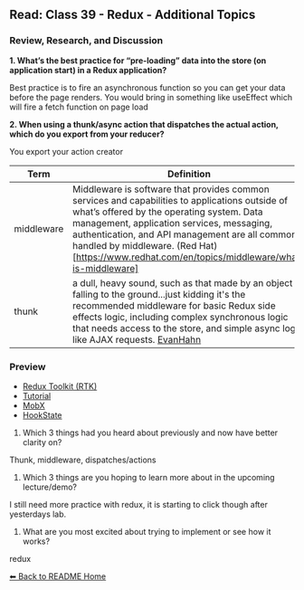 ## Read: Class 39 - Redux - Additional Topics

### Review, Research, and Discussion

**1. What’s the best practice for “pre-loading” data into the store (on application start) in a Redux application?**

Best practice is to fire an asynchronous function so you can get your data before the page renders. You would bring in something like useEffect which will fire a fetch function on page load

**2. When using a thunk/async action that dispatches the actual action, which do you export from your reducer?** 

You export your action creator 

**Term** | **Definition**
-----|-----
middleware | Middleware is software that provides common services and capabilities to applications outside of what’s offered by the operating system. Data management, application services, messaging, authentication, and API management are all commonly handled by middleware. (Red Hat)[https://www.redhat.com/en/topics/middleware/what-is-middleware]
thunk | a dull, heavy sound, such as that made by an object falling to the ground...just kidding it's the recommended middleware for basic Redux side effects logic, including complex synchronous logic that needs access to the store, and simple async logic like AJAX requests. [EvanHahn](https://github.com/reduxjs/redux-thunk)


### Preview
- [Redux Toolkit (RTK)](https://redux-toolkit.js.org/)
- [Tutorial](https://redux-toolkit.js.org/tutorials/overview)
- [MobX](https://mobx.js.org/getting-started.html)
- [HookState](https://hookstate.js.org/)


1. Which 3 things had you heard about previously and now have better clarity on?

Thunk, middleware, dispatches/actions

1. Which 3 things are you hoping to learn more about in the upcoming lecture/demo?

I still need more practice with redux, it is starting to click though after yesterdays lab. 

1. What are you most excited about trying to implement or see how it works?

redux

[⬅ Back to README Home](README.md)

